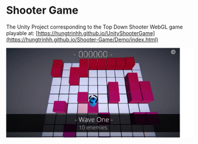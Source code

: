 # Shooter Game


The Unity Project corresponding to the Top Down Shooter WebGL game playable at: [https://hungtrinhh.github.io/UnityShooterGame](https://hungtrinhh.github.io/Shooter-Game/Demo/index.html)


[![](./demo.png)](https://www.youtube.com/watch?v=NSDhX8c_lns&ab_channel=H%C3%B9ngTr%E1%BB%8Bnh)
